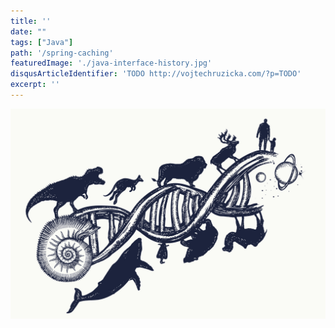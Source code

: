 ```yaml
---
title: ''
date: ""
tags: ["Java"]
path: '/spring-caching'
featuredImage: './java-interface-history.jpg'
disqusArticleIdentifier: 'TODO http://vojtechruzicka.com/?p=TODO'
excerpt: ''
---
```


![Java Interface History](./java-interface-history.jpg)
